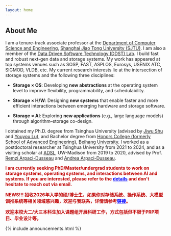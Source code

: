 ```yaml
---
layout: home
---
```


<h2>About Me</h2>


I am a tenure-track associate professor at the [Department of Computer Science and Engineering](https://www.cs.sjtu.edu.cn/), 
[Shanghai Jiao Tong University (SJTU)](https://www.sjtu.edu.cn/). I am also a member of the [Data Driven Software Technology (DDST) Lab](https://ddst.sjtu.edu.cn/).
I build fast and robust next-gen data and storage systems.
My work has appeared at top systems venues such as SOSP, FAST, ASPLOS, Eurosys, USENIX ATC, SIGMOD, VLDB, etc.
My current research interests lie at the intersection of storage systems and the following three disciplines:

- **Storage &times; OS**: Developing **new abstractions** at the operating system level to improve flexibility, programmability, and schedulability.

- **Storage &times; H/W**: Designing **new systems** that enable faster and more efficient interactions between emerging hardware and storage software.

- **Storage &times; AI**: Exploring **new applications** (e.g., large language models) through algorithm–storage co-design.



I obtained my Ph.D. degree from Tsinghua University (advised by [Jiwu Shu](http://storage.cs.tsinghua.edu.cn/~jiwu-shu) 
and [Youyou Lu](http://storage.cs.tsinghua.edu.cn/~lu)), and Bachelor
degree from [Honors College (formerly School of Advanced 
Engineering)](http://hc.buaa.edu.cn/), [Beihang University](http://www.buaa.edu.cn).
I worked as a postdoctoral researcher at Tsinghua University from 2021 to 2024, and as a 
visiting scholar at [ADSL](https://research.cs.wisc.edu/adsl/), UW-Madison from 2019 to 2020, advised by Prof. [Remzi Arpaci-Dusseau](http://pages.cs.wisc.edu/~remzi/) and [Andrea Arpaci-Dusseau](http://pages.cs.wisc.edu/~dusseau/).


<p style="color: #c00000; font-weight: bold;">I am currently seeking PhD/Master/undergrad students to work on storage systems, operating systems, and interactions between AI and systems. 
    If you are interested, please refer to the <a href="/static_files/recruitment_v3.pdf" style="text-decoration: underline; color: blue;">details</a> and don't hesitate to reach out via email.</p>

<p style="color: #c00000; font-weight: bold;">NEWS!!! 招收2026年入学的硕/博士生，如果你对存储系统、操作系统、大模型训推系统等相关领域感兴趣，欢迎与我联系，详情请参考<a href="/static_files/recruitment_v3.pdf" style="text-decoration: underline; color: blue;">链接</a>。</p>
    
<p style="color: #c00000; font-weight: bold;">欢迎本校大二/大三本科生加入课题组开展科研工作，方式包括但不限于PRP项目、毕业设计等。</p>


<div class="row">
{% include announcements.html %}
</div>

<br />


